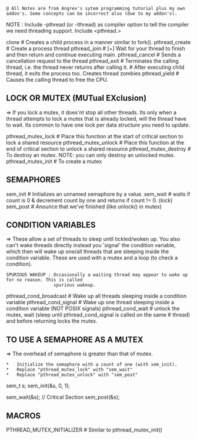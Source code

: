```
@ All Notes are from Angrev's sytem programming tutorial plus my own addon's. Some concepts can be incorrect also (due to my addon's).

```

NOTE :	Include -pthread (or -lthread) as compiler option to tell the compiler we need threading
		support. Include <pthread.>


clone					# Creates a child process in a manner similar to fork().
pthread_create			# Create a process thread
pthread_join			# [+] Wait for your thread to finish and then return and continue executing main.
pthread_cancel			# Sends a cancellation request to the thread
pthread_exit			# Terminates the calling thread, i.e. the thread never returns after calling it.
						# After executing child thread, it exits the process too. Creates thread zombies
pthread_yield			# Causes the calling thread to free the CPU.


##	LOCK OR MUTEX (MUTual EXclusion)
=>	If you lock a mutex, it does'nt stop all other threads. Its only when a thread attempts to lock a 
	mutex that is already locked, will the thread have to wait. Its common to have one lock per data 
	structure you need to update.

pthread_mutex_lock		# Place this function at the start of critical section to lock a shared resource
pthread_mutex_unlock	# Place this function at the end of critical section to unlock a shared resource 
pthread_mutex_destroy	# To destroy an mutex. NOTE: you can only destroy an unlocked mutex.
pthread_mutex_init		# To create a mutex


##	SEMAPHORES

sem_init				# Initializes an unnamed semaphore by a value.
sem_wait				# waits if count is 0 & decrement count by one and returns if count != 0. (lock)
sem_post				# Anounce that we've finished (like unlock() in mutex)



##	CONDITION VARIABLES
=>	These allow a set of threads to sleep until tickled/woken up. You also can't wake threads directly
	instead you 'signal' the condition variable, which then will wake up one/all threads that are 
	sleeping inside the condition variable. These are used with a mutex and a loop (to check a 
	condition).

	SPURIOUS WAKEUP : Occasionally a waiting thread may appear to wake up for no reason. This is called
					  spurious wakeup. 

pthread_cond_broadcast	# Wake up all threads sleeping inside a condition variable
pthread_cond_signal		# Wake up one thread sleeping inside a condition variable (NOT POSIX signals)
pthread_cond_wait		# unlock the mutex, wait (sleep until pthread_cond_signal is called on the same
						# thread) and before returning locks the mutex.




##	TO USE A SEMAPHORE AS A MUTEX
=>	The overhead of semaphore is greater than that of mutex.

	*	Initialize the semaphore with a count of one (with sem_init).
	*	Replace "pthread_mutex_lock" with "sem_wait"
	*	Replace "pthread_mutex_unlock" with "sem_post"

sem_t s;
sem_init(&s, 0, 1);

sem_wait(&s);
	// Critical Section
sem_post(&s);


##	MACROS

PTHREAD_MUTEX_INITIALIZER	# Similar to pthread_mutex_init() 


